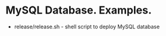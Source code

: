 MySQL Database. Examples.
=========================

* release/release.sh - shell script to deploy MySQL database
